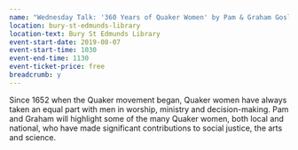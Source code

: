 ```yaml
---
name: "Wednesday Talk: '360 Years of Quaker Women' by Pam & Graham Gosling"
location: bury-st-edmunds-library
location-text: Bury St Edmunds Library
event-start-date: 2019-08-07
event-start-time: 1030
event-end-time: 1130
event-ticket-price: free
breadcrumb: y
---
```


Since 1652 when the Quaker movement began, Quaker women have always taken an equal part with men in worship, ministry and decision-making. Pam and Graham will highlight some of the many Quaker women, both local and national, who have made significant contributions to social justice, the arts and science. 
